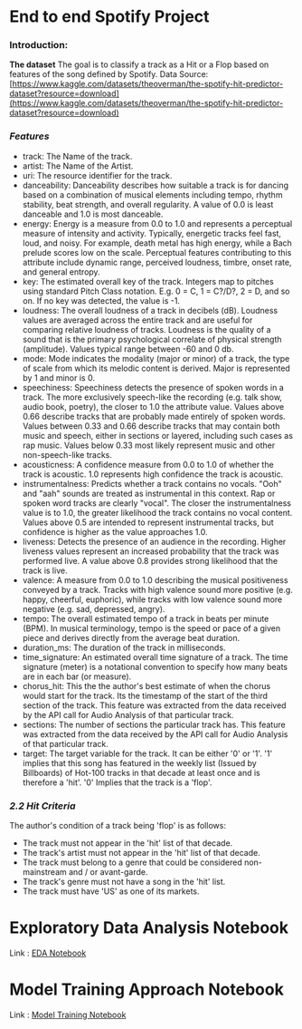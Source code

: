 # End to end Spotify Project

### Introduction:

**The dataset** The goal is to classify a track as a Hit or a Flop based on features of the song defined by Spotify.
Data Source: [https://www.kaggle.com/datasets/theoverman/the-spotify-hit-predictor-dataset?resource=download](https://www.kaggle.com/datasets/theoverman/the-spotify-hit-predictor-dataset?resource=download)


### *Features*

-   track: The Name of the track.
-   artist: The Name of the Artist.
-   uri: The resource identifier for the track.
-   danceability: Danceability describes how suitable a track is for dancing based on a combination of musical elements including tempo, rhythm stability, beat strength, and overall regularity. A value of 0.0 is least danceable and 1.0 is most danceable.
-   energy: Energy is a measure from 0.0 to 1.0 and represents a perceptual measure of intensity and activity. Typically, energetic tracks feel fast, loud, and noisy. For example, death metal has high energy, while a Bach prelude scores low on the scale. Perceptual features contributing to this attribute include dynamic range, perceived loudness, timbre, onset rate, and general entropy.
-   key: The estimated overall key of the track. Integers map to pitches using standard Pitch Class notation. E.g. 0 = C, 1 = C?/D?, 2 = D, and so on. If no key was detected, the value is -1.
-   loudness: The overall loudness of a track in decibels (dB). Loudness values are averaged across the entire track and are useful for comparing relative loudness of tracks. Loudness is the quality of a sound that is the primary psychological correlate of physical strength (amplitude). Values typical range between -60 and 0 db.
-   mode: Mode indicates the modality (major or minor) of a track, the type of scale from which its melodic content is derived. Major is represented by 1 and minor is 0.
-   speechiness: Speechiness detects the presence of spoken words in a track. The more exclusively speech-like the recording (e.g. talk show, audio book, poetry), the closer to 1.0 the attribute value. Values above 0.66 describe tracks that are probably made entirely of spoken words. Values between 0.33 and 0.66 describe tracks that may contain both music and speech, either in sections or layered, including such cases as rap music. Values below 0.33 most likely represent music and other non-speech-like tracks.
-   acousticness: A confidence measure from 0.0 to 1.0 of whether the track is acoustic. 1.0 represents high confidence the track is acoustic.
-   instrumentalness: Predicts whether a track contains no vocals. "Ooh" and "aah" sounds are treated as instrumental in this context. Rap or spoken word tracks are clearly "vocal". The closer the instrumentalness value is to 1.0, the greater likelihood the track contains no vocal content. Values above 0.5 are intended to represent instrumental tracks, but confidence is higher as the value approaches 1.0.
-   liveness: Detects the presence of an audience in the recording. Higher liveness values represent an increased probability that the track was performed live. A value above 0.8 provides strong likelihood that the track is live.
-   valence: A measure from 0.0 to 1.0 describing the musical positiveness conveyed by a track. Tracks with high valence sound more positive (e.g. happy, cheerful, euphoric), while tracks with low valence sound more negative (e.g. sad, depressed, angry).
-   tempo: The overall estimated tempo of a track in beats per minute (BPM). In musical terminology, tempo is the speed or pace of a given piece and derives directly from the average beat duration.
-   duration_ms: The duration of the track in milliseconds.
-   time_signature: An estimated overall time signature of a track. The time signature (meter) is a notational convention to specify how many beats are in each bar (or measure).
-   chorus_hit: This the the author's best estimate of when the chorus would start for the track. Its the timestamp of the start of the third section of the track. This feature was extracted from the data received by the API call for Audio Analysis of that particular track.
-   sections: The number of sections the particular track has. This feature was extracted from the data received by the API call for Audio Analysis of that particular track.
-   target: The target variable for the track. It can be either '0' or '1'. '1' implies that this song has featured in the weekly list (Issued by Billboards) of Hot-100 tracks in that decade at least once and is therefore a 'hit'. '0' Implies that the track is a 'flop'.

### *2.2 Hit Criteria*

The author's condition of a track being 'flop' is as follows:

  - The track must not appear in the 'hit' list of that decade.
  - The track's artist must not appear in the 'hit' list of that decade.
  - The track must belong to a genre that could be considered non-mainstream and / or avant-garde. 
  - The track's genre must not have a song in the 'hit' list.
  - The track must have 'US' as one of its markets.

# Exploratory Data Analysis Notebook

Link : [EDA Notebook](Hit_Flop_Data/Spotify_Hit-Flop_Prediction.ipynb)

# Model Training Approach Notebook

Link : [Model Training Notebook](Hit_Flop_Data/Model_Training.ipynb)
